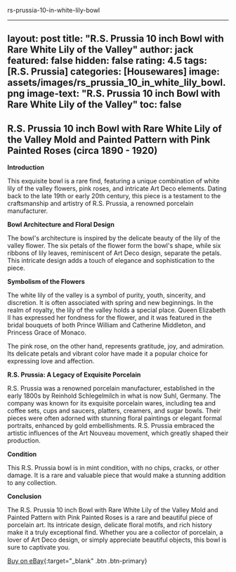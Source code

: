 rs-prussia-10-in-white-lily-bowl

---
layout: post
title:  "R.S. Prussia 10 inch Bowl with Rare White Lily of the Valley"
author: jack
featured: false
hidden: false
rating: 4.5
tags: [R.S. Prussia]
categories: [Housewares]
image: assets/images/rs_prussia_10_in_white_lily_bowl.png
image-text: "R.S. Prussia 10 inch Bowl with Rare White Lily of the Valley"
toc: false
---

## R.S. Prussia 10 inch Bowl with Rare White Lily of the Valley Mold and Painted Pattern with Pink Painted Roses (circa 1890 - 1920)

__Introduction__

This exquisite bowl is a rare find, featuring a unique combination of white lily of the valley flowers, pink roses, and intricate Art Deco elements. Dating back to the late 19th or early 20th century, this piece is a testament to the craftsmanship and artistry of R.S. Prussia, a renowned porcelain manufacturer.

__Bowl Architecture and Floral Design__

The bowl's architecture is inspired by the delicate beauty of the lily of the valley flower. The six petals of the flower form the bowl's shape, while six ribbons of lily leaves, reminiscent of Art Deco design, separate the petals. This intricate design adds a touch of elegance and sophistication to the piece.

__Symbolism of the Flowers__

The white lily of the valley is a symbol of purity, youth, sincerity, and discretion. It is often associated with spring and new beginnings. In the realm of royalty, the lily of the valley holds a special place. Queen Elizabeth II has expressed her fondness for the flower, and it was featured in the bridal bouquets of both Prince William and Catherine Middleton, and Princess Grace of Monaco.

The pink rose, on the other hand, represents gratitude, joy, and admiration. Its delicate petals and vibrant color have made it a popular choice for expressing love and affection.

__R.S. Prussia: A Legacy of Exquisite Porcelain__

R.S. Prussia was a renowned porcelain manufacturer, established in the early 1800s by Reinhold Schlegelmilch in what is now Suhl, Germany. The company was known for its exquisite porcelain wares, including tea and coffee sets, cups and saucers, platters, creamers, and sugar bowls. Their pieces were often adorned with stunning floral paintings or elegant formal portraits, enhanced by gold embellishments. R.S. Prussia embraced the artistic influences of the Art Nouveau movement, which greatly shaped their production.

__Condition__

This R.S. Prussia bowl is in mint condition, with no chips, cracks, or other damage. It is a rare and valuable piece that would make a stunning addition to any collection.

__Conclusion__

The R.S. Prussia 10 inch Bowl with Rare White Lily of the Valley Mold and Painted Pattern with Pink Painted Roses is a rare and beautiful piece of porcelain art. Its intricate design, delicate floral motifs, and rich history make it a truly exceptional find. Whether you are a collector of porcelain, a lover of Art Deco design, or simply appreciate beautiful objects, this bowl is sure to captivate you.

[Buy on eBay](https://ebay.us/nPE1tc){:target="_blank" .btn .btn-primary}
